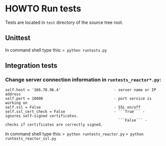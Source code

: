 # HOWTO Run tests

Tests are located in ```test``` directory of the source tree root.

## Unittest
In command shell type this:
```> python runtests.py```

## Integration tests
### Change server connection information in ```runtests_reactor*.py```:

```
self.host = '166.78.96.4'                        - server name or IP address
self.port = 10000                                - port service is working on
self.ssl = False                                 - SSL on/off
self.ssl_cert_check = False                      - ```True``` - ignores self-signed certificates.
                                                   ```False``` - checks if certificates are correctly signed.
```

In command shell type this:
```> python runtests_reactor.py```
```> python runtests_reactor_ssl.py```